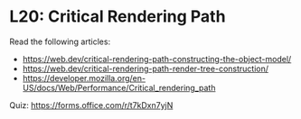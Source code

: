 # L20: Critical Rendering Path

Read the following articles:
* https://web.dev/critical-rendering-path-constructing-the-object-model/
* https://web.dev/critical-rendering-path-render-tree-construction/
* https://developer.mozilla.org/en-US/docs/Web/Performance/Critical_rendering_path

Quiz: https://forms.office.com/r/t7kDxn7yjN

